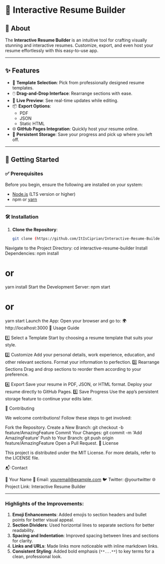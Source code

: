 # 🎨 **Interactive Resume Builder**

## 📝 About
The **Interactive Resume Builder** is an intuitive tool for crafting visually stunning and interactive resumes. Customize, export, and even host your resume effortlessly with this easy-to-use app.

---

## ✨ Features
- 🎨 **Template Selection**: Pick from professionally designed resume templates.
- 🖱️ **Drag-and-Drop Interface**: Rearrange sections with ease.
- 👀 **Live Preview**: See real-time updates while editing.
- 📦 **Export Options**:
  - PDF
  - JSON
  - Static HTML
- 🌐 **GitHub Pages Integration**: Quickly host your resume online.
- 💾 **Persistent Storage**: Save your progress and pick up where you left off.

---

## 🚀 Getting Started

### ✅ Prerequisites
Before you begin, ensure the following are installed on your system:
- [Node.js](https://nodejs.org/) (LTS version or higher)
- npm or [yarn](https://yarnpkg.com/)

---

### 🛠️ Installation
1. **Clone the Repository**:
   ```bash
   git clone (https://github.com/ItIsCiprian/Interactive-Resume-Builder)
Navigate to the Project Directory:
cd interactive-resume-builder
Install Dependencies:
npm install
# or
yarn install
Start the Development Server:
npm start
# or
yarn start
Launch the App: Open your browser and go to:
🌍 http://localhost:3000
🎯 Usage Guide

1️⃣ Select a Template
Start by choosing a resume template that suits your style.

2️⃣ Customize
Add your personal details, work experience, education, and other relevant sections.
Format your information to perfection.
3️⃣ Rearrange Sections
Drag and drop sections to reorder them according to your preference.

4️⃣ Export
Save your resume in PDF, JSON, or HTML format.
Deploy your resume directly to GitHub Pages.
5️⃣ Save Progress
Use the app’s persistent storage feature to continue your edits later.

🤝 Contributing

We welcome contributions! Follow these steps to get involved:

Fork the Repository.
Create a New Branch:
git checkout -b feature/AmazingFeature
Commit Your Changes:
git commit -m 'Add AmazingFeature'
Push to Your Branch:
git push origin feature/AmazingFeature
Open a Pull Request.
📜 License

This project is distributed under the MIT License. For more details, refer to the LICENSE file.

📬 Contact

👤 Your Name
📧 Email: youremail@example.com
🐦 Twitter: @yourtwitter
🌐 Project Link: Interactive Resume Builder


---

### Highlights of the Improvements:
1. **Emoji Enhancements**: Added emojis to section headers and bullet points for better visual appeal.
2. **Section Dividers**: Used horizontal lines to separate sections for better readability.
3. **Spacing and Indentation**: Improved spacing between lines and sections for clarity.
4. **Links and URLs**: Made links more noticeable with inline markdown links.
5. **Consistent Styling**: Added bold emphasis (`**...**`) to key terms for a clean, professional look.
